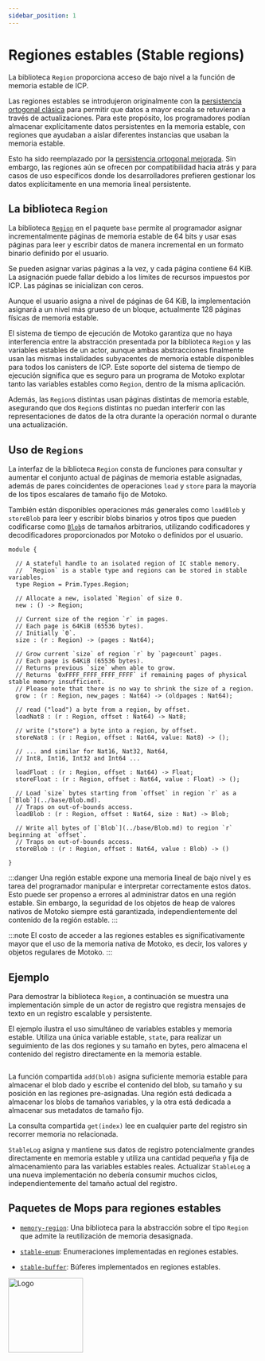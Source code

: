 ```yaml
---
sidebar_position: 1
---
```


# Regiones estables (Stable regions)

La biblioteca `Region` proporciona acceso de bajo nivel a la función de memoria
estable de ICP.

Las regiones estables se introdujeron originalmente con la
[persistencia ortogonal clásica](../canister-maintenance/orthogonal-persistence/classical.md)
para permitir que datos a mayor escala se retuvieran a través de
actualizaciones. Para este propósito, los programadores podían almacenar
explícitamente datos persistentes en la memoria estable, con regiones que
ayudaban a aislar diferentes instancias que usaban la memoria estable.

Esto ha sido reemplazado por la
[persistencia ortogonal mejorada](../canister-maintenance/orthogonal-persistence/enhanced.md).
Sin embargo, las regiones aún se ofrecen por compatibilidad hacia atrás y para
casos de uso específicos donde los desarrolladores prefieren gestionar los datos
explícitamente en una memoria lineal persistente.

## La biblioteca `Region`

La biblioteca [`Region`](../base/Region.md) en el paquete `base` permite al
programador asignar incrementalmente páginas de memoria estable de 64 bits y
usar esas páginas para leer y escribir datos de manera incremental en un formato
binario definido por el usuario.

Se pueden asignar varias páginas a la vez, y cada página contiene 64 KiB. La
asignación puede fallar debido a los límites de recursos impuestos por ICP. Las
páginas se inicializan con ceros.

Aunque el usuario asigna a nivel de páginas de 64 KiB, la implementación
asignará a un nivel más grueso de un bloque, actualmente 128 páginas físicas de
memoria estable.

El sistema de tiempo de ejecución de Motoko garantiza que no haya interferencia
entre la abstracción presentada por la biblioteca `Region` y las variables
estables de un actor, aunque ambas abstracciones finalmente usan las mismas
instalidades subyacentes de memoria estable disponibles para todos los canisters
de ICP. Este soporte del sistema de tiempo de ejecución significa que es seguro
para un programa de Motoko explotar tanto las variables estables como `Region`,
dentro de la misma aplicación.

Además, las `Region`s distintas usan páginas distintas de memoria estable,
asegurando que dos `Region`s distintas no puedan interferir con las
representaciones de datos de la otra durante la operación normal o durante una
actualización.

## Uso de `Regions`

La interfaz de la biblioteca `Region` consta de funciones para consultar y
aumentar el conjunto actual de páginas de memoria estable asignadas, además de
pares coincidentes de operaciones `load` y `store` para la mayoría de los tipos
escalares de tamaño fijo de Motoko.

También están disponibles operaciones más generales como `loadBlob` y
`storeBlob` para leer y escribir blobs binarios y otros tipos que pueden
codificarse como [`Blob`](../base/Blob.md)s de tamaños arbitrarios, utilizando
codificadores y decodificadores proporcionados por Motoko o definidos por el
usuario.

```motoko no-repl
module {

  // A stateful handle to an isolated region of IC stable memory.
  //  `Region` is a stable type and regions can be stored in stable variables.
  type Region = Prim.Types.Region;

  // Allocate a new, isolated `Region` of size 0.
  new : () -> Region;

  // Current size of the region `r` in pages.
  // Each page is 64KiB (65536 bytes).
  // Initially `0`.
  size : (r : Region) -> (pages : Nat64);

  // Grow current `size` of region `r` by `pagecount` pages.
  // Each page is 64KiB (65536 bytes).
  // Returns previous `size` when able to grow.
  // Returns `0xFFFF_FFFF_FFFF_FFFF` if remaining pages of physical stable memory insufficient.
  // Please note that there is no way to shrink the size of a region.
  grow : (r : Region, new_pages : Nat64) -> (oldpages : Nat64);

  // read ("load") a byte from a region, by offset.
  loadNat8 : (r : Region, offset : Nat64) -> Nat8;

  // write ("store") a byte into a region, by offset.
  storeNat8 : (r : Region, offset : Nat64, value: Nat8) -> ();

  // ... and similar for Nat16, Nat32, Nat64,
  // Int8, Int16, Int32 and Int64 ...

  loadFloat : (r : Region, offset : Nat64) -> Float;
  storeFloat : (r : Region, offset : Nat64, value : Float) -> ();

  // Load `size` bytes starting from `offset` in region `r` as a [`Blob`](../base/Blob.md).
  // Traps on out-of-bounds access.
  loadBlob : (r : Region, offset : Nat64, size : Nat) -> Blob;

  // Write all bytes of [`Blob`](../base/Blob.md) to region `r` beginning at `offset`.
  // Traps on out-of-bounds access.
  storeBlob : (r : Region, offset : Nat64, value : Blob) -> ()

}
```

:::danger Una región estable expone una memoria lineal de bajo nivel y es tarea
del programador manipular e interpretar correctamente estos datos. Esto puede
ser propenso a errores al administrar datos en una región estable. Sin embargo,
la seguridad de los objetos de heap de valores nativos de Motoko siempre está
garantizada, independientemente del contenido de la región estable. :::

:::note El costo de acceder a las regiones estables es significativamente mayor
que el uso de la memoria nativa de Motoko, es decir, los valores y objetos
regulares de Motoko. :::

## Ejemplo

Para demostrar la biblioteca `Region`, a continuación se muestra una
implementación simple de un actor de registro que registra mensajes de texto en
un registro escalable y persistente.

El ejemplo ilustra el uso simultáneo de variables estables y memoria estable.
Utiliza una única variable estable, `state`, para realizar un seguimiento de las
dos regiones y su tamaño en bytes, pero almacena el contenido del registro
directamente en la memoria estable.

```motoko no-repl file=../examples/StableMultiLog.mo

```

La función compartida `add(blob)` asigna suficiente memoria estable para
almacenar el blob dado y escribe el contenido del blob, su tamaño y su posición
en las regiones pre-asignadas. Una región está dedicada a almacenar los blobs de
tamaños variables, y la otra está dedicada a almacenar sus metadatos de tamaño
fijo.

La consulta compartida `get(index)` lee en cualquier parte del registro sin
recorrer memoria no relacionada.

`StableLog` asigna y mantiene sus datos de registro potencialmente grandes
directamente en memoria estable y utiliza una cantidad pequeña y fija de
almacenamiento para las variables estables reales. Actualizar `StableLog` a una
nueva implementación no debería consumir muchos ciclos, independientemente del
tamaño actual del registro.

## Paquetes de Mops para regiones estables

- [`memory-region`](https://mops.one/memory-region): Una biblioteca para la
  abstracción sobre el tipo `Region` que admite la reutilización de memoria
  desasignada.

- [`stable-enum`](https://mops.one/stable-enum): Enumeraciones implementadas en
  regiones estables.

- [`stable-buffer`](https://mops.one/stable-buffer): Búferes implementados en
  regiones estables.

<img src="https://github.com/user-attachments/assets/844ca364-4d71-42b3-aaec-4a6c3509ee2e" alt="Logo" width="150" height="150" />
